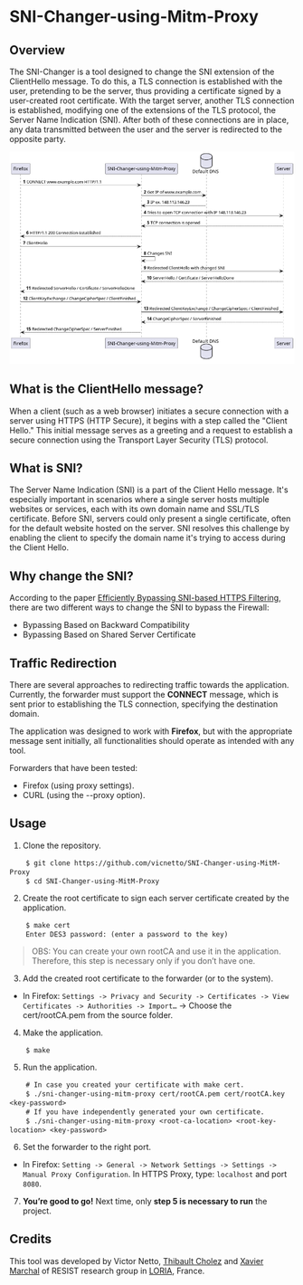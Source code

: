 # SNI-Changer-using-Mitm-Proxy

## Overview

The SNI-Changer is a tool designed to change the SNI extension of the ClientHello message. To do this, a TLS connection is established with the user, pretending to be the server, thus providing a certificate signed by a user-created root certificate. With the target server, another TLS connection is established, modifying one of the extensions of the TLS protocol, the Server Name Indication (SNI). After both of these connections are in place, any data transmitted between the user and the server is redirected to the opposite party.

![image](images/sni-changer-using-mitm-proxy.png)

## What is the ClientHello message?
When a client (such as a web browser) initiates a secure connection with a server using HTTPS (HTTP Secure), it begins with a step called the "Client Hello." This initial message serves as a greeting and a request to establish a secure connection using the Transport Layer Security (TLS) protocol.

## What is SNI?
The Server Name Indication (SNI) is a part of the Client Hello message. It's especially important in scenarios where a single server hosts multiple websites or services, each with its own domain name and SSL/TLS certificate. Before SNI, servers could only present a single certificate, often for the default website hosted on the server. SNI resolves this challenge by enabling the client to specify the domain name it's trying to access during the Client Hello.

## Why change the SNI?
According to the paper [Efficiently Bypassing SNI-based HTTPS Filtering](https://dl.ifip.org/db/conf/im/im2015exp/137348.pdf), there are two different ways to change the SNI to bypass the Firewall:
- Bypassing Based on Backward Compatibility
- Bypassing Based on Shared Server Certificate

## Traffic Redirection
There are several approaches to redirecting traffic towards the application. Currently, the forwarder must support the **CONNECT** message, which is sent prior to establishing the TLS connection, specifying the destination domain.

The application was designed to work with **Firefox**, but with the appropriate message sent initially, all functionalities should operate as intended with any tool.

Forwarders that have been tested:

- Firefox (using proxy settings).
- CURL (using the --proxy option).

## Usage
1. Clone the repository.
```shell
    $ git clone https://github.com/vicnetto/SNI-Changer-using-MitM-Proxy
    $ cd SNI-Changer-using-MitM-Proxy
```
2. Create the root certificate to sign each server certificate created by the application.
```shell
    $ make cert
    Enter DES3 password: (enter a password to the key)
```
> OBS: You can create your own rootCA and use it in the application. Therefore, this step is necessary only if you don’t have one.
3. Add the created root certificate to the forwarder (or to the system).
- In Firefox: `Settings -> Privacy and Security -> Certificates -> View Certificates -> Authorities -> Import…` -> Choose the cert/rootCA.pem from the source folder.
4. Make the application.
```shell
    $ make
```
5. Run the application.
```shell
    # In case you created your certificate with make cert.
    $ ./sni-changer-using-mitm-proxy cert/rootCA.pem cert/rootCA.key <key-password>
    # If you have independently generated your own certificate.
    $ ./sni-changer-using-mitm-proxy <root-ca-location> <root-key-location> <key-password>
```
6. Set the forwarder to the right port.
- In Firefox: `Setting -> General -> Network Settings -> Settings -> Manual Proxy Configuration`. In HTTPS Proxy, type: `localhost` and port `8080`.
7. **You’re good to go!** Next time, only **step 5 is necessary to run** the project.

## Credits
This tool was developed by Victor Netto, [Thibault Cholez](https://github.com/cholezth) and [Xavier Marchal](https://github.com/Nayald) of RESIST research group in [LORIA](https://www.loria.fr/fr/), France.
